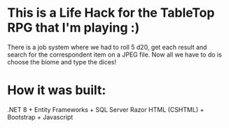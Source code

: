 # This is a Life Hack for the TableTop RPG that I'm playing :)
There is a job system where we had to roll 5 d20, get each result and search for the correspondent item on a JPEG file.
Now all we have to do is choose the biome and type the dices!
# How it was built:
.NET 8 + Entity Frameworks + SQL Server
Razor HTML (CSHTML) + Bootstrap + Javascript
